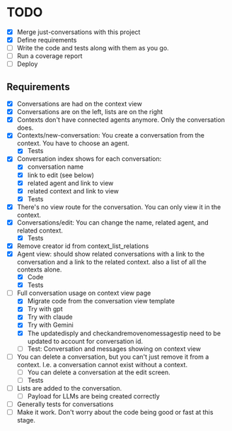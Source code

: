 # TODO

- [x] Merge just-conversations with this project
- [x] Define requirements
- [ ] Write the code and tests along with them as you go.
- [ ] Run a coverage report
- [ ] Deploy

## Requirements

- [x] Conversations are had on the context view
- [x] Conversations are on the left, lists are on the right
- [x] Contexts don't have connected agents anymore. Only the conversation does.
- [x] Contexts/new-conversation: You create a conversation from the context. You have to choose an agent.
    - [x] Tests
- [x] Conversation index shows for each conversation:
    - [x] conversation name
    - [x] link to edit (see below)
    - [x] related agent and link to view
    - [x] related context and link to view
    - [x] Tests
- [x] There's no view route for the conversation. You can only view it in the context.
- [x] Conversations/edit: You can change the name, related agent, and related context.
    - [x] Tests
- [x] Remove creator id from context_list_relations
- [x] Agent view: should show related conversations with a link to the conversation and a link to the related context. also a list of all the contexts alone.
    - [x] Code
    - [x] Tests
- [ ] Full conversation usage on context view page
    - [x] Migrate code from the conversation view template
    - [x] Try with gpt
    - [x] Try with claude
    - [x] Try with Gemini
    - [x] The updatedisply and checkandremovenomessagestip need to be updated to account for conversation id.
    - [ ] Test: Conversation and messages showing on context view
- [ ] You can delete a conversation, but you can't just remove it from a context. I.e. a conversation cannot exist without a context.
    - [ ] You can delete a conversation at the edit screen.
    - [ ] Tests
- [ ] Lists are added to the conversation.
    - [ ] Payload for LLMs are being created correctly
- [ ] Generally tests for conversations
- [ ] Make it work. Don't worry about the code being good or fast at this stage.
